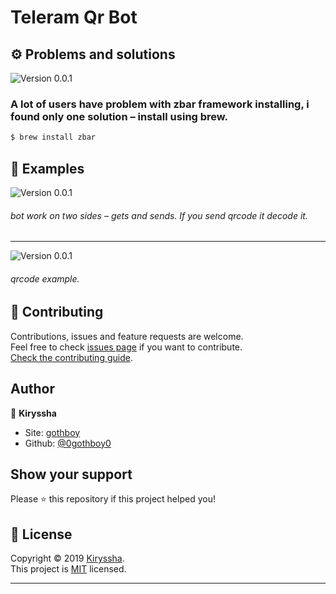 <h1 align="left">Teleram Qr Bot</h1>


## ⚙️ Problems and solutions
![Version 0.0.1 ](https://github.com/0gothboy0/telegram-qr-bot/blob/master/img/Screenshot%202019-12-24%20at%208.40.23%20PM.png)
### A lot of users have problem with zbar framework installing, i found only one solution – install using brew.
```bash
$ brew install zbar

```


## 📸 Examples
![Version 0.0.1 ](https://github.com/0gothboy0/telegram-qr-bot/blob/master/img/Screenshot%202019-12-24%20at%208.48.26%20PM.png)
###### bot work on two sides – gets and sends. If you send qrcode it decode it.
___
![Version 0.0.1 ](https://github.com/0gothboy0/telegram-qr-bot/blob/master/img/IMAGE%202019-12-24%208:48:33%20PM.jpg)
###### qrcode example.

## 🤝 Contributing

Contributions, issues and feature requests are welcome.<br />
Feel free to check [issues page](https://github.com/0gothboy0/telegram-qr-bot/issues) if you want to contribute.<br />
[Check the contributing guide](./CONTRIBUTING.md).<br />

## Author

👤 **Kiryssha**

- Site: [gothboy](gothboy.me)
- Github: [@0gothboy0](https://github.com/0gothboy0)

## Show your support

Please ⭐️ this repository if this project helped you!

## 📝 License

Copyright © 2019 [Kiryssha](https://github.com/0gothboy0).<br />
This project is [MIT](https://github.com/0gothboy0/telegram-qr-bot/blob/master/LICENSE) licensed.

---

